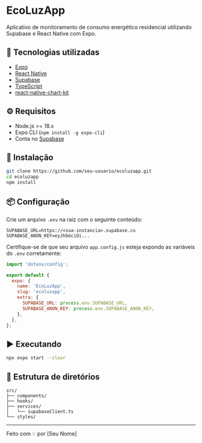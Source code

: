 # EcoLuzApp

Aplicativo de monitoramento de consumo energético residencial utilizando Supabase e React Native com Expo.

## 🚀 Tecnologias utilizadas

- [Expo](https://expo.dev/)
- [React Native](https://reactnative.dev/)
- [Supabase](https://supabase.com/)
- [TypeScript](https://www.typescriptlang.org/)
- [react-native-chart-kit](https://github.com/indiespirit/react-native-chart-kit)

## ⚙️ Requisitos

- Node.js >= 18.x
- Expo CLI (`npm install -g expo-cli`)
- Conta no [Supabase](https://supabase.com/)

## 🔧 Instalação

```bash
git clone https://github.com/seu-usuario/ecoluzapp.git
cd ecoluzapp
npm install
```

## 📦 Configuração

Crie um arquivo `.env` na raiz com o seguinte conteúdo:

```
SUPABASE_URL=https://<sua-instancia>.supabase.co
SUPABASE_ANON_KEY=eyJhbGciOi...
```

Certifique-se de que seu arquivo `app.config.js` esteja expondo as variáveis do `.env` corretamente:

```js
import 'dotenv/config';

export default {
  expo: {
    name: 'EcoLuzApp',
    slug: 'ecoluzapp',
    extra: {
      SUPABASE_URL: process.env.SUPABASE_URL,
      SUPABASE_ANON_KEY: process.env.SUPABASE_ANON_KEY,
    },
  },
};
```

## ▶️ Executando

```bash
npx expo start --clear
```

## 📁 Estrutura de diretórios

```
src/
├── components/
├── hooks/
├── services/
│   └── supabaseClient.ts
└── styles/
```

---

Feito com 💡 por [Seu Nome]